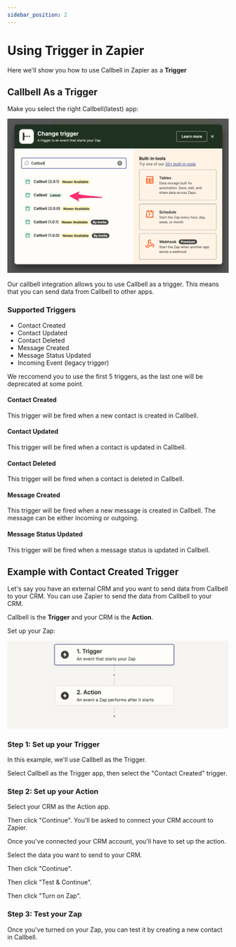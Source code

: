 ```yaml
---
sidebar_position: 2
---
```


# Using Trigger in Zapier

Here we'll show you how to use Callbell in Zapier as a **Trigger**

## Callbell As a Trigger

Make you select the right Callbell(latest) app:

![Callbell integration](../assets/select-trigger.png)

Our callbell integration allows you to use Callbell as a trigger. This means that you can send data from Callbell to other apps.

### Supported Triggers

- Contact Created
- Contact Updated
- Contact Deleted
- Message Created
- Message Status Updated
- Incoming Event (legacy trigger)

We reccomend you to use the first 5 triggers, as the last one will be deprecated at some point.

#### Contact Created

This trigger will be fired when a new contact is created in Callbell.

#### Contact Updated

This trigger will be fired when a contact is updated in Callbell.

#### Contact Deleted

This trigger will be fired when a contact is deleted in Callbell.

#### Message Created

This trigger will be fired when a new message is created in Callbell. The message can be either incoming or outgoing.

#### Message Status Updated

This trigger will be fired when a message status is updated in Callbell.

## Example with Contact Created Trigger

Let's say you have an external CRM and you want to send data from Callbell to your CRM. You can use Zapier to send the data from Callbell to your CRM.

Callbell is the **Trigger** and your CRM is the **Action**.

Set up your Zap:

![Zapier Trigger and Action](../assets/trigger+action.png)

### Step 1: Set up your Trigger

In this example, we'll use Callbell as the Trigger.

Select Callbell as the Trigger app, then select the "Contact Created" trigger.

### Step 2: Set up your Action

Select your CRM as the Action app.

Then click "Continue". You'll be asked to connect your CRM account to Zapier.

Once you've connected your CRM account, you'll have to set up the action.

Select the data you want to send to your CRM.

Then click "Continue".

Then click "Test & Continue".

Then click "Turn on Zap".

### Step 3: Test your Zap

Once you've turned on your Zap, you can test it by creating a new contact in Callbell.
